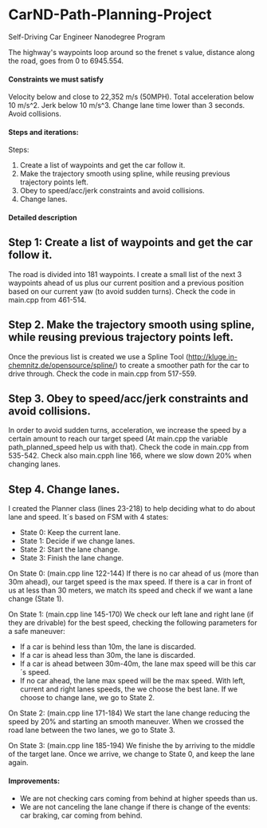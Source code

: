 # CarND-Path-Planning-Project
Self-Driving Car Engineer Nanodegree Program

The highway's waypoints loop around so the frenet s value, distance along the road, goes from 0 to 6945.554.

#### Constraints we must satisfy

Velocity below and close to 22,352 m/s (50MPH).
Total acceleration below 10 m/s^2.
Jerk below 10 m/s^3.
Change lane time lower than 3 seconds.
Avoid collisions.

#### Steps and iterations:
Steps:
1. Create a list of waypoints and get the car follow it.
2. Make the trajectory smooth using spline, while reusing previous trajectory points left. 
3. Obey to speed/acc/jerk constraints and avoid collisions.
4. Change lanes.

#### Detailed description
## Step 1: Create a list of waypoints and get the car follow it.

The road is divided into 181 waypoints. I create a small list of the next 3 waypoints ahead of us plus our current position and a previous position based on our current yaw (to avoid sudden turns).
Check the code in main.cpp from 461-514.

## Step 2. Make the trajectory smooth using spline, while reusing previous trajectory points left. 
Once the previous list is created we use a Spline Tool (http://kluge.in-chemnitz.de/opensource/spline/) to create a smoother path for the car to drive through.
Check the code in main.cpp from 517-559.

## Step 3. Obey to speed/acc/jerk constraints and avoid collisions.
In order to avoid sudden turns, acceleration, we increase the speed by a certain amount to reach our target speed (At main.cpp the variable path_planned_speed help us with that).
Check the code in main.cpp from 535-542.
Check also main.cpph line 166, where we slow down 20% when changing lanes.

## Step 4. Change lanes.
I created the Planner class (lines 23-218) to help deciding what to do about lane and speed. It´s based on FSM with 4 states:
- State 0: Keep the current lane.
- State 1: Decide if we change lanes.
- State 2: Start the lane change.
- State 3: Finish the lane change.

On State 0: (main.cpp line 122-144)
If there is no car ahead of us (more than 30m ahead), our target speed is the max speed.
If there is a car in front of us at less than 30 meters, we match its speed and check if we want a lane change (State 1).

On State 1: (main.cpp line 145-170)
We check our left lane and right lane (if they are drivable) for the best speed, checking the following parameters for a safe maneuver:
- If a car is behind less than 10m, the lane is discarded.
- If a car is ahead less than 30m, the lane is discarded.
- If a car is ahead between 30m-40m, the lane max speed will be this car´s speed.
- If no car ahead, the lane max speed will be the max speed.
With left, current and right lanes speeds, the we choose the best lane. If we choose to change lane, we go to State 2.

On State 2: (main.cpp line 171-184)
We start the lane change reducing the speed by 20% and starting an smooth maneuver. When we crossed the road lane between the two lanes, we go to State 3.

On State 3: (main.cpp line 185-194)
We finishe the by arriving to the middle of the target lane. Once we arrive, we change to State 0, and keep the lane again.

#### Improvements:
- We are not checking cars coming from behind at higher speeds than us.
- We are not canceling the lane change if there is change of the events: car braking, car coming from behind.


